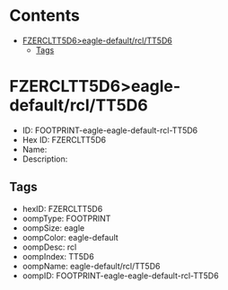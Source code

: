 



Contents
========

* [FZERCLTT5D6>eagle-default/rcl/TT5D6](#fzercltt5d6eagle-defaultrcltt5d6)
	* [Tags](#tags)

# FZERCLTT5D6>eagle-default/rcl/TT5D6

- ID: FOOTPRINT-eagle-eagle-default-rcl-TT5D6
- Hex ID: FZERCLTT5D6
- Name: 
- Description: 

## Tags

- hexID: FZERCLTT5D6
- oompType: FOOTPRINT
- oompSize: eagle
- oompColor: eagle-default
- oompDesc: rcl
- oompIndex: TT5D6
- oompName: eagle-default/rcl/TT5D6
- oompID: FOOTPRINT-eagle-eagle-default-rcl-TT5D6
